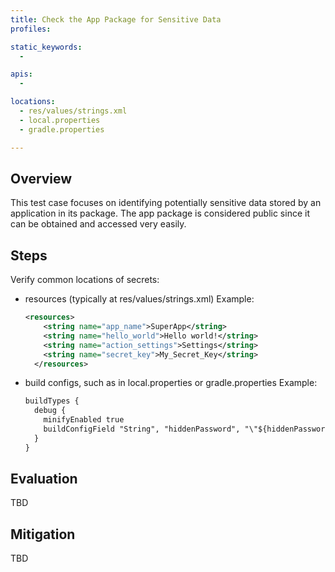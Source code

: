 ```yaml
---
title: Check the App Package for Sensitive Data
profiles:

static_keywords:
  - 

apis:
  -

locations:
  - res/values/strings.xml
  - local.properties
  - gradle.properties

---
```


## Overview

This test case focuses on identifying potentially sensitive data stored by an application in its package. The app package is considered public since it can be obtained and accessed very easily.

## Steps

Verify common locations of secrets:

- resources (typically at res/values/strings.xml)
  Example:

  ```xml
  <resources>
      <string name="app_name">SuperApp</string>
      <string name="hello_world">Hello world!</string>
      <string name="action_settings">Settings</string>
      <string name="secret_key">My_Secret_Key</string>
    </resources>
  ```

- build configs, such as in local.properties or gradle.properties
  Example:

  ```default
  buildTypes {
    debug {
      minifyEnabled true
      buildConfigField "String", "hiddenPassword", "\"${hiddenPassword}\""
    }
  }
  ```

## Evaluation

TBD

## Mitigation

TBD
